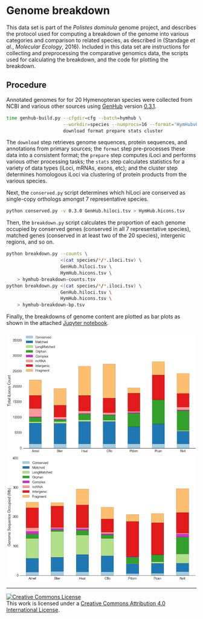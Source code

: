 # Genome breakdown

This data set is part of the *Polistes dominula* genome project, and describes the protocol used for computing a breakdown of the genome into various categories and comparison to related species, as described in (Standage *et al.*, *Molecular Ecology*, 2016).
Included in this data set are instructions for collecting and preprocessing the comparative genomics data, the scripts used for calculating the breakdown, and the code for plotting the breakdown.

## Procedure

Annotated genomes for for 20 Hymenopteran species were collected from NCBI and various other sources using [GenHub][genhub] version [0.3.1][genhub-v0.3.1].

```bash
time genhub-build.py --cfgdir=cfg --batch=hymhub \
                     --workdir=species --numprocs=16 --format='HymHubv0.3.0-{}ILC-%05lu' \
                     download format prepare stats cluster
```

The `download` step retrieves genome sequences, protein sequences, and annotations from primary sources; the `format` step pre-processes these data into a consistent format; the `prepare` step computes iLoci and performs various other processing tasks; the `stats` step calculates statistics for a variety of data types (iLoci, mRNAs, exons, etc); and the cluster step determines homologous iLoci via clustering of protein products from the various species.

Next, the `conserved.py` script determines which hiLoci are conserved as single-copy orthologs amongst 7 representative species.

```bash
python conserved.py -v 0.3.0 GenHub.hiloci.tsv > HymHub.hicons.tsv
```

Then, the `breakdown.py` script calculates the proportion of each genome occupied by conserved genes (conserved in all 7 representative species), matched genes (conserved in at least two of the 20 species), intergenic regions, and so on.

```bash
python breakdown.py --counts \
                    <(cat species/*/*.iloci.tsv) \
                    GenHub.hiloci.tsv \
                    HymHub.hicons.tsv \
    > hymhub-breakdown-counts.tsv
python breakdown.py <(cat species/*/*.iloci.tsv) \
                    GenHub.hiloci.tsv \
                    HymHub.hicons.tsv \
    > hymhub-breakdown-bp.tsv
```

Finally, the breakdowns of genome content are plotted as bar plots as shown in the attached [Jupyter notebook](notebook.ipynb).

![Breakdown by iLocus count](breakdown-counts.png)
![Breakdown by space occupied](breakdown-bp.png)

------

[![Creative Commons License](https://i.creativecommons.org/l/by/4.0/88x31.png)][ccby4]  
This work is licensed under a [Creative Commons Attribution 4.0 International License][ccby4].

[genhub]: https://standage.github.io/genhub
[genhub-v0.3.1]: https://github.com/standage/genhub/releases/tag/0.3.1
[ccby4]: http://creativecommons.org/licenses/by/4.0/
